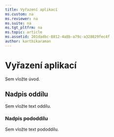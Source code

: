 ```yaml
---
title: Vyřazení aplikací
ms.custom: na
ms.reviewer: na
ms.suite: na
ms.tgt_pltfrm: na
ms.topic: article
ms.assetid: 201dadbc-8812-4a8b-a79c-a328829fec4f
author: karthikaraman
---
```

# Vyřazení aplikací
Sem vložte úvod.

## Nadpis oddílu
Sem vložte text oddílu.

### Nadpis pododdílu
Sem vložte text pododdílu.



<!--HONumber=Apr16_HO4-->



